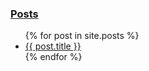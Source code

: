 <div id="blog-side-menu-container">
  <h3>
    <a href="/blog/posts">Posts</a>
  </h3>
  <ul id="blog-side-menu">
      {% for post in site.posts %}
    <li>
      <a href="{{post.url}}">{{ post.title }}</a>
    </li>
      {% endfor %}
  </ul>
</div> 

